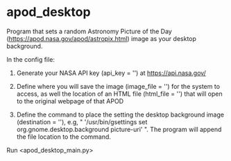 # apod_desktop

Program that sets a random Astronomy Picture of the Day (https://apod.nasa.gov/apod/astropix.html) image as your desktop background.

In the config file:

1. Generate your NASA API key (api_key = '') at https://api.nasa.gov/

2. Define where you will save the image (image_file = '') for the system to access, as well the location of an HTML file (html_file = '') that will open to the original webpage of that APOD

3. Define the command to place the setting the desktop background image (destination = ''), e.g, " '/usr/bin/gsettings set org.gnome.desktop.background picture-uri' ". The program will append the file location to the command.

Run <apod_desktop_main.py>
